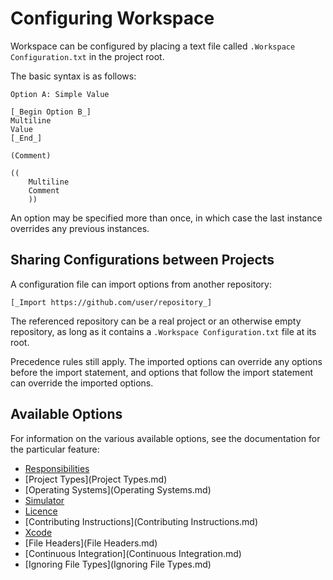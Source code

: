 <!--
 Configuring Workspace.md

 This source file is part of the Workspace open source project.
 https://github.com/SDGGiesbrecht/Workspace

 Copyright ©2017 Jeremy David Giesbrecht and the Workspace contributors.

 Soli Deo gloria.

 Licensed under the Apache Licence, Version 2.0.
 See http://www.apache.org/licenses/LICENSE-2.0 for licence information.
 -->

# Configuring Workspace

Workspace can be configured by placing a text file called `.Workspace Configuration.txt` in the project root.

The basic syntax is as follows:

```
Option A: Simple Value

[_Begin Option B_]
Multiline
Value
[_End_]

(Comment)

((
    Multiline
    Comment
    ))
```

An option may be specified more than once, in which case the last instance overrides any previous instances.

## Sharing Configurations between Projects

A configuration file can import options from another repository:

```
[_Import https://github.com/user/repository_]
```

The referenced repository can be a real project or an otherwise empty repository, as long as it contains a `.Workspace Configuration.txt` file at its root.

Precedence rules still apply. The imported options can override any options before the import statement, and options that follow the import statement can override the imported options.

## Available Options

For information on the various available options, see the documentation for the particular feature:

- [Responsibilities](Responsibilities.md)
- [Project Types](Project Types.md)
- [Operating Systems](Operating Systems.md)
- [Simulator](Simulator.md)
- [Licence](Licence.md)
- [Contributing Instructions](Contributing Instructions.md)
- [Xcode](Xcode.md)
- [File Headers](File Headers.md)
- [Continuous Integration](Continuous Integration.md)
- [Ignoring File Types](Ignoring File Types.md)
